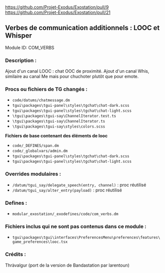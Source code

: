 https://github.com/Projet-Exodus/Exostation/pull/9
https://github.com/Projet-Exodus/Exostation/pull/21

## Verbes de communication additionnels : LOOC et Whisper

Module ID: COM_VERBS

### Description :

Ajout d'un canal LOOC : chat OOC de proximité. Ajout d'un canal Whis, similaire au canal Me mais pour chuchoter plutôt que pour emote.

### Procs ou fichiers de TG changés :
- `code/datums/chatmessage.dm`
- `tgui\packages\tgui-panel\styles\tgchat\chat-dark.scss`
- `tgui\packages\tgui-panel\styles\tgchat\chat-light.scss`
- `\tgui\packages\tgui-say\ChannelIterator.test.ts`
- `\tgui\packages\tgui-say\ChannelIterator.ts`
- `\tgui\packages\tgui-say\styles\colors.scss`

**Fichiers de base contenant des éléments de looc**
- `code/_DEFINES/span.dm`
- `code/_globalvars/admin.dm`
- `tgui\packages\tgui-panel\styles\tgchat\chat-dark.scss`
- `tgui\packages\tgui-panel\styles\tgchat\chat-light.scss`

### Overrides modulaires :

- `/datum/tgui_say/delegate_speech(entry, channel)` : proc réutilisé
- `/datum/tgui_say/alter_entry(payload)` : proc réutilisé

### Defines :
- `modular_exostation/_exodefines/code/com_verbs.dm`

### Fichiers inclus qui ne sont pas contenus dans ce module :

- `tgui\packages\tgui\interfaces\PreferencesMenu\preferences\features\game_preferences\looc.tsx`

### Crédits :
Thràvalgur (port de la version de Bandastation par larentoun)
